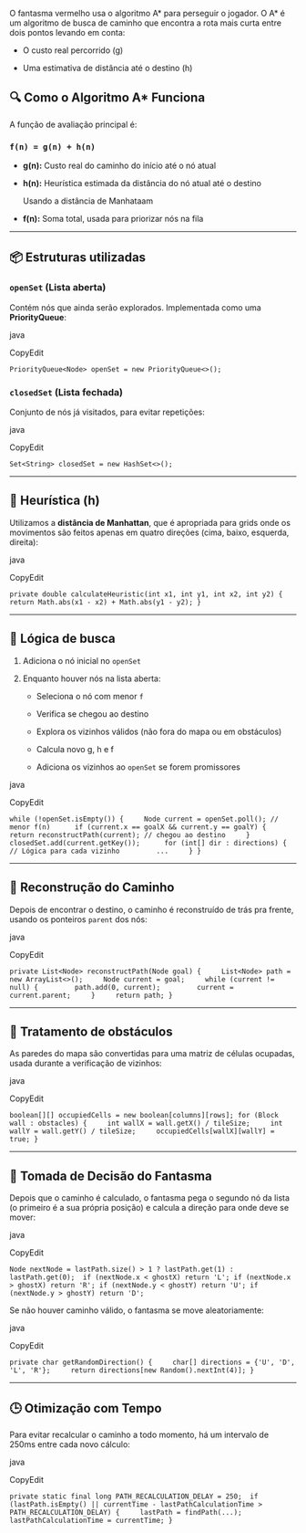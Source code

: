 
O fantasma vermelho usa o algoritmo A* para perseguir o jogador. O A* é um algoritmo de busca de caminho que encontra a rota mais curta entre dois pontos levando em conta:

- O custo real percorrido (g)
    
- Uma estimativa de distância até o destino (h)

## 🔍 Como o Algoritmo A* Funciona

A função de avaliação principal é:

### `f(n) = g(n) + h(n)`

- **g(n):** Custo real do caminho do início até o nó atual
    
- **h(n):** Heurística estimada da distância do nó atual até o destino

	Usando a distância de Manhataam


- **f(n):** Soma total, usada para priorizar nós na fila



---

## 📦 Estruturas utilizadas

### `openSet` (Lista aberta)

Contém nós que ainda serão explorados. Implementada como uma **PriorityQueue**:

java

CopyEdit

`PriorityQueue<Node> openSet = new PriorityQueue<>();`

### `closedSet` (Lista fechada)

Conjunto de nós já visitados, para evitar repetições:

java

CopyEdit

`Set<String> closedSet = new HashSet<>();`

---

## 🧠 Heurística (h)

Utilizamos a **distância de Manhattan**, que é apropriada para grids onde os movimentos são feitos apenas em quatro direções (cima, baixo, esquerda, direita):

java

CopyEdit

`private double calculateHeuristic(int x1, int y1, int x2, int y2) {     return Math.abs(x1 - x2) + Math.abs(y1 - y2); }`

---

## 🔁 Lógica de busca

1. Adiciona o nó inicial no `openSet`
    
2. Enquanto houver nós na lista aberta:
    
    - Seleciona o nó com menor `f`
        
    - Verifica se chegou ao destino
        
    - Explora os vizinhos válidos (não fora do mapa ou em obstáculos)
        
    - Calcula novo g, h e f
        
    - Adiciona os vizinhos ao `openSet` se forem promissores
        

java

CopyEdit

`while (!openSet.isEmpty()) {     Node current = openSet.poll(); // menor f(n)      if (current.x == goalX && current.y == goalY) {         return reconstructPath(current); // chegou ao destino     }      closedSet.add(current.getKey());      for (int[] dir : directions) {         // Lógica para cada vizinho         ...     } }`

---

## 🧩 Reconstrução do Caminho

Depois de encontrar o destino, o caminho é reconstruído de trás pra frente, usando os ponteiros `parent` dos nós:

java

CopyEdit

`private List<Node> reconstructPath(Node goal) {     List<Node> path = new ArrayList<>();     Node current = goal;     while (current != null) {         path.add(0, current);         current = current.parent;     }     return path; }`

---

## 🧱 Tratamento de obstáculos

As paredes do mapa são convertidas para uma matriz de células ocupadas, usada durante a verificação de vizinhos:

java

CopyEdit

`boolean[][] occupiedCells = new boolean[columns][rows]; for (Block wall : obstacles) {     int wallX = wall.getX() / tileSize;     int wallY = wall.getY() / tileSize;     occupiedCells[wallX][wallY] = true; }`

---

## 👻 Tomada de Decisão do Fantasma

Depois que o caminho é calculado, o fantasma pega o segundo nó da lista (o primeiro é a sua própria posição) e calcula a direção para onde deve se mover:

java

CopyEdit

`Node nextNode = lastPath.size() > 1 ? lastPath.get(1) : lastPath.get(0);  if (nextNode.x < ghostX) return 'L'; if (nextNode.x > ghostX) return 'R'; if (nextNode.y < ghostY) return 'U'; if (nextNode.y > ghostY) return 'D';`

Se não houver caminho válido, o fantasma se move aleatoriamente:

java

CopyEdit

`private char getRandomDirection() {     char[] directions = {'U', 'D', 'L', 'R'};     return directions[new Random().nextInt(4)]; }`

---

## 🕒 Otimização com Tempo

Para evitar recalcular o caminho a todo momento, há um intervalo de 250ms entre cada novo cálculo:

java

CopyEdit

`private static final long PATH_RECALCULATION_DELAY = 250;  if (lastPath.isEmpty() || currentTime - lastPathCalculationTime > PATH_RECALCULATION_DELAY) {     lastPath = findPath(...);     lastPathCalculationTime = currentTime; }`